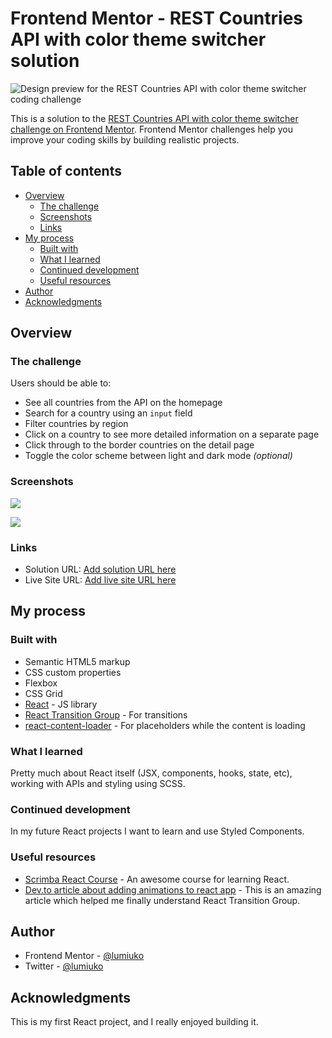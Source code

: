 # Frontend Mentor - REST Countries API with color theme switcher solution

![Design preview for the REST Countries API with color theme switcher coding challenge](./design/desktop-preview.jpg)

This is a solution to the [REST Countries API with color theme switcher challenge on Frontend Mentor](https://www.frontendmentor.io/challenges/rest-countries-api-with-color-theme-switcher-5cacc469fec04111f7b848ca). Frontend Mentor challenges help you improve your coding skills by building realistic projects.

## Table of contents

- [Overview](#overview)
  - [The challenge](#the-challenge)
  - [Screenshots](#screenshots)
  - [Links](#links)
- [My process](#my-process)
  - [Built with](#built-with)
  - [What I learned](#what-i-learned)
  - [Continued development](#continued-development)
  - [Useful resources](#useful-resources)
- [Author](#author)
- [Acknowledgments](#acknowledgments)

## Overview

### The challenge

Users should be able to:

- See all countries from the API on the homepage
- Search for a country using an `input` field
- Filter countries by region
- Click on a country to see more detailed information on a separate page
- Click through to the border countries on the detail page
- Toggle the color scheme between light and dark mode _(optional)_

### Screenshots

![](./design/screenshot.jpg)

![](./design/screenshot-dark.jpg)

### Links

- Solution URL: [Add solution URL here](https://www.frontendmentor.io/solutions/react-country-search-app-using-api-bh39sLd4F)
- Live Site URL: [Add live site URL here](https://react-country-search.vercel.app/)

## My process

### Built with

- Semantic HTML5 markup
- CSS custom properties
- Flexbox
- CSS Grid
- [React](https://reactjs.org/) - JS library
- [React Transition Group](https://reactcommunity.org/react-transition-group/) - For transitions
- [react-content-loader](https://github.com/danilowoz/react-content-loader) - For placeholders while the content is loading

### What I learned

Pretty much about React itself (JSX, components, hooks, state, etc), working with APIs and styling using SCSS.

### Continued development

In my future React projects I want to learn and use Styled Components.

### Useful resources

- [Scrimba React Course](https://scrimba.com/learn/learnreact) - An awesome course for learning React.
- [Dev.to article about adding animations to react app](https://dev.to/underdogio/adding-animations-to-your-react-app-with-react-transition-group) - This is an amazing article which helped me finally understand React Transition Group.

## Author

- Frontend Mentor - [@lumiuko](https://www.frontendmentor.io/profile/lumiuko)
- Twitter - [@lumiuko](https://twitter.com/lumiuko)

## Acknowledgments

This is my first React project, and I really enjoyed building it.
